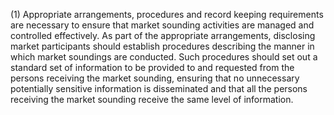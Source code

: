 (1) Appropriate arrangements, procedures and record keeping requirements are necessary to ensure that market sounding activities are managed and controlled effectively. As part of the appropriate arrangements, disclosing market participants should establish procedures describing the manner in which market soundings are conducted. Such procedures should set out a standard set of information to be provided to and requested from the persons receiving the market sounding, ensuring that no unnecessary potentially sensitive information is disseminated and that all the persons receiving the market sounding receive the same level of information.